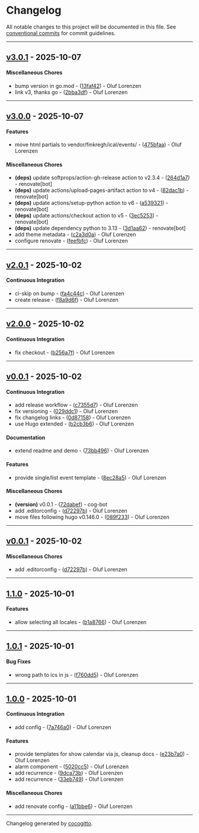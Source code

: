 # Changelog
All notable changes to this project will be documented in this file. See [conventional commits](https://www.conventionalcommits.org/) for commit guidelines.

- - -
## [v3.0.1](https://github.com/finkregh/hugo-theme-component-ical@/compare/b3dadbce2977570d1aa4de8d59754c734130b5c1..v3.0.1) - 2025-10-07
#### Miscellaneous Chores
- bump version in go.mod - ([13faf42](https://github.com/finkregh/hugo-theme-component-ical@/commit/13faf429d5a0d041c33b2d9823ff7915907b9154)) - Oluf Lorenzen
- link v3, thanks go - ([2bba3df](https://github.com/finkregh/hugo-theme-component-ical@/commit/2bba3df333dbc428eea13bb7d73c9f86425ffbc3)) - Oluf Lorenzen

- - -

## [v3.0.0](https://github.com/finkregh/hugo-theme-component-ical@/compare/feefbfc2200519a0891b33f9b7883a3cb0e71134..v3.0.0) - 2025-10-07
#### Features
- move html partials to vendor/finkregh/ical/events/ - ([475bfaa](https://github.com/finkregh/hugo-theme-component-ical@/commit/475bfaae79ef22539b8911c1d42f44ebe122f07c)) - Oluf Lorenzen
#### Miscellaneous Chores
- **(deps)** update softprops/action-gh-release action to v2.3.4 - ([264d1a7](https://github.com/finkregh/hugo-theme-component-ical@/commit/264d1a7f20ba234b9bed0a2359772d60acc16435)) - renovate[bot]
- **(deps)** update actions/upload-pages-artifact action to v4 - ([82dac1b](https://github.com/finkregh/hugo-theme-component-ical@/commit/82dac1bc5340e2884db7bc773374d1777049eba9)) - renovate[bot]
- **(deps)** update actions/setup-python action to v6 - ([a539321](https://github.com/finkregh/hugo-theme-component-ical@/commit/a539321afe3f11d1512cc56d664fd86ebfbca4ed)) - renovate[bot]
- **(deps)** update actions/checkout action to v5 - ([3ec5253](https://github.com/finkregh/hugo-theme-component-ical@/commit/3ec525359a06193f93c6721255a7ce9235746ca2)) - renovate[bot]
- **(deps)** update dependency python to 3.13 - ([3d1aa62](https://github.com/finkregh/hugo-theme-component-ical@/commit/3d1aa6237bb24fe585899fa0343bcd9cb05ee02c)) - renovate[bot]
- add theme metadata - ([c2a3d0a](https://github.com/finkregh/hugo-theme-component-ical@/commit/c2a3d0aa8b48a1c0e1ea4cee11965058096ab992)) - Oluf Lorenzen
- configure renovate - ([feefbfc](https://github.com/finkregh/hugo-theme-component-ical@/commit/feefbfc2200519a0891b33f9b7883a3cb0e71134)) - Oluf Lorenzen

- - -

## [v2.0.1](https://github.com/finkregh/hugo-theme-component-ical@/compare/f8a9d6f8afb538a101a4e4b4bea29973ec6ae303..v2.0.1) - 2025-10-02
#### Continuous Integration
- ci-skip on bump - ([fa4c44c](https://github.com/finkregh/hugo-theme-component-ical@/commit/fa4c44c5dc66802a277282f811b0b27f84208366)) - Oluf Lorenzen
- create release - ([f8a9d6f](https://github.com/finkregh/hugo-theme-component-ical@/commit/f8a9d6f8afb538a101a4e4b4bea29973ec6ae303)) - Oluf Lorenzen

- - -

## [v2.0.0](https://github.com/finkregh/hugo-theme-component-ical@/compare/v0.0.1..v2.0.0) - 2025-10-02
#### Continuous Integration
- fix checkout - ([b256a7f](https://github.com/finkregh/hugo-theme-component-ical@/commit/b256a7f72d863f63e6d36b4efaef76226b585743)) - Oluf Lorenzen

- - -

## [v0.0.1](https://github.com/finkregh/hugo-theme-component-ical@/compare/0bdd44473b68347ff9532a591ea5a19dc1dc93a1..v0.0.1) - 2025-10-02
#### Continuous Integration
- add release workflow - ([c7355d7](https://github.com/finkregh/hugo-theme-component-ical@/commit/c7355d798f92c47f0ae0f39ffc9529766a6be1d1)) - Oluf Lorenzen
- fix versioning - ([029ddc1](https://github.com/finkregh/hugo-theme-component-ical@/commit/029ddc18787c5801d96ad09ed30cbe662e1446f7)) - Oluf Lorenzen
- fix changelog links - ([0d87158](https://github.com/finkregh/hugo-theme-component-ical@/commit/0d871580050f0affb094b1487723498a19a82d3b)) - Oluf Lorenzen
- use Hugo extended - ([b2cb3b6](https://github.com/finkregh/hugo-theme-component-ical@/commit/b2cb3b64e7596d8ae1a3b317dee3c14fa8ef4c2c)) - Oluf Lorenzen
#### Documentation
- extend readme and demo - ([73bb496](https://github.com/finkregh/hugo-theme-component-ical@/commit/73bb496b1db5c452a96f7f7731951d4a550eccd2)) - Oluf Lorenzen
#### Features
- provide single/list event template - ([8ec28a5](https://github.com/finkregh/hugo-theme-component-ical@/commit/8ec28a54f8d3e514373f925384928d45e7e57608)) - Oluf Lorenzen
#### Miscellaneous Chores
- **(version)** v0.0.1 - ([72dabef](https://github.com/finkregh/hugo-theme-component-ical@/commit/72dabef2987ce5a54db660eae89b4db594dbc4d0)) - cog-bot
- add .editorconfig - ([d72297b](https://github.com/finkregh/hugo-theme-component-ical@/commit/d72297b2aa54cf8f5a26d4ae83245ffb8ebd768e)) - Oluf Lorenzen
- move files following hugo v0.146.0 - ([089f233](https://github.com/finkregh/hugo-theme-component-ical@/commit/089f23317b3f38b30e860817c47c240e079d3831)) - Oluf Lorenzen

- - -

## [v0.0.1](https://github.com/finkregh/hugo-theme-component-ical@/compare/d72297b2aa54cf8f5a26d4ae83245ffb8ebd768e..v0.0.1) - 2025-10-02
#### Miscellaneous Chores
- add .editorconfig - ([d72297b](https://github.com/finkregh/hugo-theme-component-ical@/commit/d72297b2aa54cf8f5a26d4ae83245ffb8ebd768e)) - Oluf Lorenzen

- - -

## [1.1.0](https://github.com/finkregh/hugo-theme-component-ical@/compare/b1a8766719537ad4dabfa68023cea8677ed8c370..1.1.0) - 2025-10-01
#### Features
- allow selecting all locales - ([b1a8766](https://github.com/finkregh/hugo-theme-component-ical@/commit/b1a8766719537ad4dabfa68023cea8677ed8c370)) - Oluf Lorenzen

- - -

## [1.0.1](https://github.com/finkregh/hugo-theme-component-ical@/compare/f760dd52cde72c2383891d0b60ab24d27ff4d9c4..1.0.1) - 2025-10-01
#### Bug Fixes
- wrong path to ics in js - ([f760dd5](https://github.com/finkregh/hugo-theme-component-ical@/commit/f760dd52cde72c2383891d0b60ab24d27ff4d9c4)) - Oluf Lorenzen

- - -

## [1.0.0](https://github.com/finkregh/hugo-theme-component-ical@/compare/33eb74923a798a664a0c3d08ea73c369915c7c74..1.0.0) - 2025-10-01
#### Continuous Integration
- add config - ([7a746a0](https://github.com/finkregh/hugo-theme-component-ical@/commit/7a746a02ed99218732093c2b4238b4f73c635b89)) - Oluf Lorenzen
#### Features
- provide templates for show calendar via js, cleanup docs - ([e23b7a0](https://github.com/finkregh/hugo-theme-component-ical@/commit/e23b7a0aaab47a0314f42fef4365ed5c2611be79)) - Oluf Lorenzen
- alarm component - ([5020cc5](https://github.com/finkregh/hugo-theme-component-ical@/commit/5020cc5d874304c451d144e6c7f4e58b24ea9b7c)) - Oluf Lorenzen
- add recurrence - ([9dca73b](https://github.com/finkregh/hugo-theme-component-ical@/commit/9dca73bc82616826ead1609d7a683c57b9d8eca2)) - Oluf Lorenzen
- add recurrence - ([33eb749](https://github.com/finkregh/hugo-theme-component-ical@/commit/33eb74923a798a664a0c3d08ea73c369915c7c74)) - Oluf Lorenzen
#### Miscellaneous Chores
- add renovate config - ([a11bbe6](https://github.com/finkregh/hugo-theme-component-ical@/commit/a11bbe6e6a65ef6b2a24ba34cefc48f615b7e133)) - Oluf Lorenzen

- - -

Changelog generated by [cocogitto](https://github.com/cocogitto/cocogitto).
